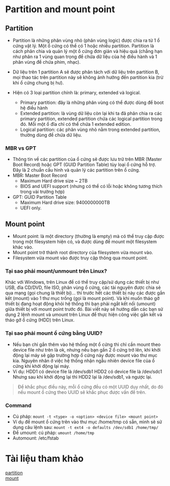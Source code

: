 # Partition and mount point
## Partition
* Partition là những phân vùng nhỏ (phân vùng logic) được chia ra từ 1 ổ cứng vật lý. Một ổ cứng có thể có 1 hoặc nhiều partition. Partition là cách phân chia và quản lý một ổ cứng đơn giản và hiệu quả (chẳng hạn như phân ra 1 vùng quan trọng để chứa dữ liệu của hệ điều hành và 1 phân vùng để chứa phim, nhạc).

* Dữ liệu trên 1 partition A sẽ được phân tách với dữ liệu trên partition B, mọi thao tác trên partition này sẽ không ảnh hưởng đến partition kia (trừ khi ổ cứng chung bị hư).
* Hiện có 3 loại partition chính là: primary, extended và logical.   
    * Primary partition: đây là những phân vùng có thể được dùng để boot hệ điều hành
    * Extended partition: là vùng dữ liệu còn lại khi ta đã phân chia ra các primary partition, extended partition chứa các logical partition trong đó. Mỗi một ổ đĩa chỉ có thể chứa 1 extended edition.
    * Logical partition: các phân vùng nhỏ nằm trong extended partition, thường dùng để chứa dữ liệu.

### MBR vs GPT
* Thông tin về các partition của ổ cứng sẽ được lưu trữ trên MBR (Master Boot Record) hoặc GPT (GUID Partition Table) tùy loại ổ cứng hỗ trợ. Đây là 2 chuẩn cấu hình và quản lý các partition trên ổ cứng.
* MBR: Master Boot Record
    * Maximum Hard drive size ~ 2TB
    * BIOS and UEFI support (nhưng có thể có lỗi hoặc không tương thích trong vài trường hợp)
* GPT: GUID Partition Table
    * Maximum Hard drive size: 9400000000TB
    * UEFI only.

## Mount point
* Mount point: là một directory (thường là empty) mà có thể truy cập được trong một filesystem hiện có, 
và được dùng để mount một filesystem khác vào. 
* Mount point trở thành root directory của filesystem vừa mount vào.
* Filesystem vừa mount vào được truy cập thông qua mount point.
### Tại sao phải mount/unmount trên Linux?
Khác với Windows, trên Linux để có thể truy cập/sử dụng các thiết bị như USB, đĩa CD/DVD, file ISO, phân vùng ổ cứng, các tài nguyên được chia sẻ qua mạng (gọi chung là thiết bị)… thì trước hết các thiết bị này các được gắn kết (mount) vào 1 thư mục trống (gọi là mount point). Và khi muốn tháo gỡ thiết bị đang hoạt động khỏi hệ thống thì bạn phải ngắt kết nối (umount) giữa thiết bị với mount point trước đó. Bài viết này sẽ hướng dẫn các bạn sử dụng 2 lệnh mount và umount trên Linux để thực hiện công việc gắn kết và tháo gỡ  ổ cứng (HDD) trên Linux.
### Tại sao phải mount ổ cứng bằng UUID?
* Nếu bạn chỉ gắn thêm vào hệ thống một ổ cứng thì chỉ cần mount theo device file như trên là ok, nhưng nếu bạn gắn 2 ổ cứng trở lên, khi khởi động lại máy sẽ gặp trường hợp ổ cứng này được mount vào thư mục kia. Nguyên nhân ở việc hệ thống nhận ngẫu nhiên device file của ổ cứng khi khởi động lại máy.
* Ví dụ:
HDD1 có device file là /dev/sdb1
HDD2 có device file là /dev/sdc1
Nhưng sau khi khởi động lại thì HDD2 lại là /dev/sdb1, và ngược lại.
> Để khắc phục điều này, mỗi ổ cứng đều có một UUID duy nhất, do đó nếu mount ổ cứng theo UUID sẽ khắc phục được vấn đề trên.
### Command 
* Cú pháp: `mount -t <type> -o <option> <device file> <mount point> `
* Ví dụ để mount ổ cứng trên vào thư mục /home/tmp có sẵn, mình sẽ sử dụng câu lệnh sau:
`mount -t ext4 -o defaults /dev/sdb1 /home/tmp/` 
* Để umount: cú pháp: `umount /home/tmp`
* Automount: /etc/fstab



# Tài liệu tham khảo
[partition](https://cloudcraft.info/huong-dan-toan-tap-ve-partition-tren-linux/)     
[mount](https://itfromzero.com/linux/mount-umount-o-cung-hay-thiet-bi-tren-linux.html)